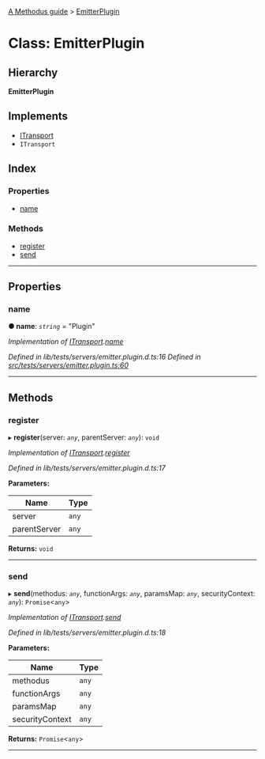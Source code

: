 [A Methodus guide](../README.md) > [EmitterPlugin](../classes/emitterplugin.md)

# Class: EmitterPlugin

## Hierarchy

**EmitterPlugin**

## Implements

* [ITransport](../interfaces/itransport.md)
* `ITransport`

## Index

### Properties

* [name](emitterplugin.md#name)

### Methods

* [register](emitterplugin.md#register)
* [send](emitterplugin.md#send)

---

## Properties

<a id="name"></a>

###  name

**● name**: *`string`* = "Plugin"

*Implementation of [ITransport](../interfaces/itransport.md).[name](../interfaces/itransport.md#name)*

*Defined in lib/tests/servers/emitter.plugin.d.ts:16*
*Defined in [src/tests/servers/emitter.plugin.ts:60](https://github.com/nodulusteam/methodus.dev/blob/3c34c71/src/tests/servers/emitter.plugin.ts#L60)*

___

## Methods

<a id="register"></a>

###  register

▸ **register**(server: *`any`*, parentServer: *`any`*): `void`

*Implementation of [ITransport](../interfaces/itransport.md).[register](../interfaces/itransport.md#register)*

*Defined in lib/tests/servers/emitter.plugin.d.ts:17*

**Parameters:**

| Name | Type |
| ------ | ------ |
| server | `any` |
| parentServer | `any` |

**Returns:** `void`

___
<a id="send"></a>

###  send

▸ **send**(methodus: *`any`*, functionArgs: *`any`*, paramsMap: *`any`*, securityContext: *`any`*): `Promise`<`any`>

*Implementation of [ITransport](../interfaces/itransport.md).[send](../interfaces/itransport.md#send)*

*Defined in lib/tests/servers/emitter.plugin.d.ts:18*

**Parameters:**

| Name | Type |
| ------ | ------ |
| methodus | `any` |
| functionArgs | `any` |
| paramsMap | `any` |
| securityContext | `any` |

**Returns:** `Promise`<`any`>

___

